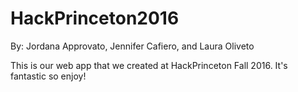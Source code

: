 # HackPrinceton2016

By: Jordana Approvato, Jennifer Cafiero, and Laura Oliveto

This is our web app that we created at HackPrinceton Fall 2016. It's fantastic so enjoy!
